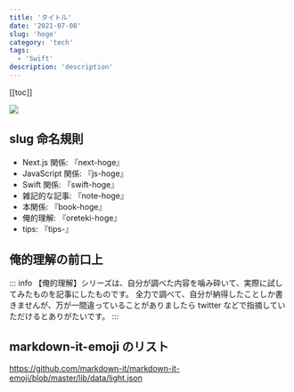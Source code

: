 ```yaml
---
title: 'タイトル'
date: '2021-07-08'
slug: 'hoge'
category: 'tech'
tags:
  - 'Swift'
description: 'description'
---
```


[[toc]]

<img src="@image/4.png">

## slug 命名規則

- Next.js 関係: 『next-hoge』
- JavaScript 関係: 『js-hoge』
- Swift 関係: 『swift-hoge』
- 雑記的な記事: 『note-hoge』
- 本関係: 『book-hoge』
- 俺的理解: 『oreteki-hoge』
- tips: 『tips-』

## 俺的理解の前口上

::: info
【俺的理解】シリーズは、自分が調べた内容を噛み砕いて、実際に試してみたものを記事にしたものです。
全力で調べて、自分が納得したことしか書きませんが、万が一間違っていることがありましたら twitter などで指摘していただけるとありがたいです。
:::

## markdown-it-emoji のリスト

https://github.com/markdown-it/markdown-it-emoji/blob/master/lib/data/light.json
